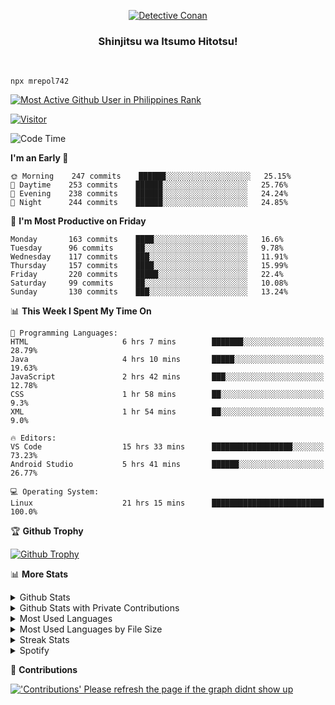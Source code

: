 <p align="center">
<a href="https://mrepol742.github.io">
  <img alt="Detective Conan" src="https://mrepol742-gif-randomizer.vercel.app/api" /> 
  </a> 
  <h3 align="center">Shinjitsu wa Itsumo Hitotsu!</h3>
</p>
<br>

~~~
npx mrepol742
~~~
 
[![Most Active Github User in Philippines Rank](https://enibdhv97zm33sz.m.pipedream.net)](https://mrepol742.github.io)

[![Visitor](https://visitor-badge.glitch.me/badge?page_id=mrepol742)](https:/mrepol742.github.io)

[comment]: <> (This is a automated generated Data from github action workflow)
[comment]: <> (START OF GENERATED DATA)

<!--START_SECTION:waka-->
![Code Time](http://img.shields.io/badge/Code%20Time-421%20hrs%206%20mins-blue)

**I'm an Early 🐤** 

```text
🌞 Morning    247 commits    ██████░░░░░░░░░░░░░░░░░░░   25.15% 
🌆 Daytime    253 commits    ██████░░░░░░░░░░░░░░░░░░░   25.76% 
🌃 Evening    238 commits    ██████░░░░░░░░░░░░░░░░░░░   24.24% 
🌙 Night      244 commits    ██████░░░░░░░░░░░░░░░░░░░   24.85%

```
📅 **I'm Most Productive on Friday** 

```text
Monday       163 commits    ████░░░░░░░░░░░░░░░░░░░░░   16.6% 
Tuesday      96 commits     ██░░░░░░░░░░░░░░░░░░░░░░░   9.78% 
Wednesday    117 commits    ███░░░░░░░░░░░░░░░░░░░░░░   11.91% 
Thursday     157 commits    ████░░░░░░░░░░░░░░░░░░░░░   15.99% 
Friday       220 commits    █████░░░░░░░░░░░░░░░░░░░░   22.4% 
Saturday     99 commits     ██░░░░░░░░░░░░░░░░░░░░░░░   10.08% 
Sunday       130 commits    ███░░░░░░░░░░░░░░░░░░░░░░   13.24%

```


📊 **This Week I Spent My Time On** 

```text
💬 Programming Languages: 
HTML                     6 hrs 7 mins        ███████░░░░░░░░░░░░░░░░░░   28.79% 
Java                     4 hrs 10 mins       █████░░░░░░░░░░░░░░░░░░░░   19.63% 
JavaScript               2 hrs 42 mins       ███░░░░░░░░░░░░░░░░░░░░░░   12.78% 
CSS                      1 hr 58 mins        ██░░░░░░░░░░░░░░░░░░░░░░░   9.3% 
XML                      1 hr 54 mins        ██░░░░░░░░░░░░░░░░░░░░░░░   9.0%

🔥 Editors: 
VS Code                  15 hrs 33 mins      ██████████████████░░░░░░░   73.23% 
Android Studio           5 hrs 41 mins       ██████░░░░░░░░░░░░░░░░░░░   26.77%

💻 Operating System: 
Linux                    21 hrs 15 mins      █████████████████████████   100.0%

```


<!--END_SECTION:waka-->

[comment]: <> (END OF GENERATED DATA)

<p>

🏆 **Github Trophy**
  
<a href="https://mrepol742.github.io">
<img alt="Github Trophy" src="https://github-profile-trophy.vercel.app/?username=mrepol742&theme=gruvbox">
</a>
</p>

<p>

📊 **More Stats**
  
<details>
  <summary>Github Stats</summary>
  <br>
  <a href="https://mrepol742.github.io">
  <img alt="Github Stats" src="https://github-readme-stats.vercel.app/api?username=mrepol742&show_icons=true&count_private=true&theme=gruvbox">
</a>  
  
</details> 
  
  <details>
  <summary>Github Stats with Private Contributions</summary>
  <br>
 <a href="https://mrepol742.github.io">
<img alt="Github Stats with Private Contributions" src="https://mrepol742.github.io/github-stats/generated/overview.svg">
</a>
</details>
  
<details>
  <summary>Most Used Languages</summary>
  <br>
 <a href="https://mrepol742.github.io">
<img alt="Most Used Languages" src="https://github-readme-stats.vercel.app/api/top-langs/?username=mrepol742&layout=compact&include_all_commits=true&&count_private=true&langs_count=20&theme=gruvbox">
</a>
</details>

 <details>
  <summary>Most Used Languages by File Size</summary>
  <br>
 <a href="https://mrepol742.github.io">
<img alt="Most Used Languages by File Size" src="https://mrepol742.github.io/github-stats/generated/languages.svg">
</a>
</details>

<details>
  <summary>Streak Stats</summary>
  <br>
<a href="https://mrepol742.github.io">
<img alt="'Streak Stats' Please refresh the page if the stats didnt show up" src="https://mrepol742-streak-stats.herokuapp.com/?user=mrepol742&theme=gruvbox">
</a>
</p>
</details>
<details>
  <summary>Spotify</summary>
  <br>
<a href="https://mrepol742.github.io">
<img alt="Spotify" src="https://spotify-recently-played-readme.vercel.app/api?user=7xx9e7hwq1qyown0m4ut78pcz&count=10&unique=true">
</a>
</p>
</details>


📜 **Contributions**
  
<a href="https://mrepol742.github.io">
<img alt="'Contributions' Please refresh the page if the graph didnt show up" src="https://mrepol742-activity-graph.herokuapp.com/graph?username=mrepol742&theme=github&hide_border=true">
</a>
</p>
